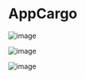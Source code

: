 # AppCargo

![image](https://github.com/user-attachments/assets/28883fa1-6d0f-4c70-8dcb-02abbe5622cf)

![image](https://github.com/user-attachments/assets/4e0cfb90-14db-452c-9079-051e2825b38b)

![image](https://github.com/user-attachments/assets/347e7e26-6a23-4f4b-98fe-b0cf08238e46)
